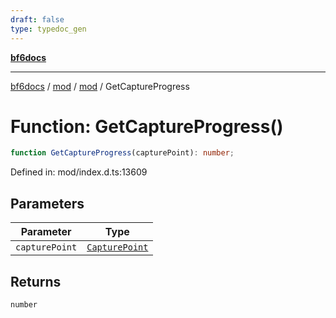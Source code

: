 ```yaml
---
draft: false
type: typedoc_gen
---
```


[**bf6docs**](../../../_index.md)

***

[bf6docs](../../../_index.md) / [mod](../../_index.md) / [mod](../_index.md) / GetCaptureProgress

# Function: GetCaptureProgress()

```ts
function GetCaptureProgress(capturePoint): number;
```

Defined in: mod/index.d.ts:13609

## Parameters

| Parameter | Type |
| ------ | ------ |
| `capturePoint` | [`CapturePoint`](../CapturePoint/_index.md) |

## Returns

`number`
